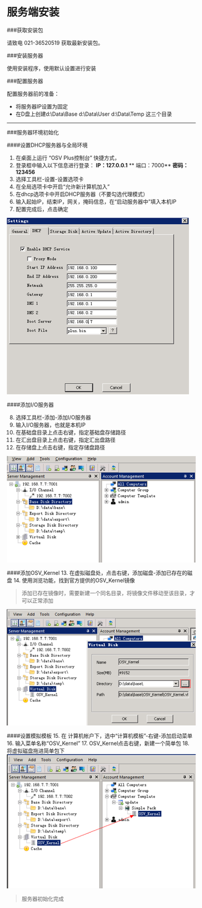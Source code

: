 # 服务端安装

###获取安装包

请致电 021-36520519 获取最新安装包。


###安装服务器

使用安装程序，使用默认设置进行安装

###配置服务器

配置服务器前的准备：

* 将服务器IP设置为固定
* 在D盘上创建d:\Data\Base   d:\Data\User  d:\Data\Temp 这三个目录
---

###服务器环境初始化

####设置DHCP服务器与全局环境

1. 在桌面上运行 “OSV Plus控制台” 快捷方式，
2. 登录框中输入以下信息进行登录：  **IP：127.0.0.1**    ** 端口：7000**     **密码：123456**
3. 选择工具栏-设置-设置选项卡
4. 在全局选项卡中开启“允许新计算机加入”
5. 在dhcp选项卡中开启DHCP服务器（不要勾选代理模式）
6. 输入起始IP，结束IP，网关，掩码信息，在“启动服务器中”填入本机IP
7. 配置完成后，点击确定

![](22.png)

####添加I/O服务器


8. 选择工具栏-添加-添加I/O服务器
9. 输入I/O服务器，也就是本机IP
10. 在基础盘目录上点击右键，指定基础盘存储路径
11. 在汇出盘目录上点击右键，指定汇出盘路径
12. 在存储盘上点击右键，指定存储盘路径

![](23.png)



####添加OSV_Kernel
13. 在虚拟磁盘处，点击右键，添加磁盘-添加已存在的磁盘
14. 使用浏览功能，找到官方提供的OSV_Kernel镜像 

> 添加已存在镜像时，需要新建一个同名目录，将镜像文件移动至该目录，才可以正常添加

![](24.png)





####设置模拟模板
15. 在 计算机帐户下，选中“计算机模板”-右键-添加启动菜单
16. 输入菜单名称“OSV_Kernel”
17. OSV_Kernel点击右键，新建一个简单包
18. 将虚拟磁盘拖进简单包下
![](26.png)





> 服务器初始化完成









                                   
                                   
                                   
                                 
                        
                             


                         
               
                               
                             
                            
                            
                           
                             
                             
                             

                                           
                                           
                                           
 










